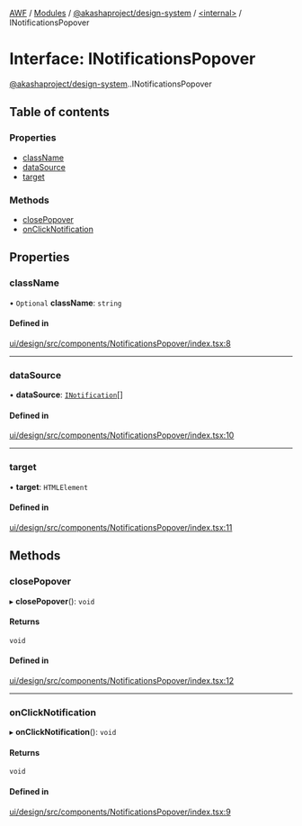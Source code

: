 [AWF](../README.md) / [Modules](../modules.md) / [@akashaproject/design-system](../modules/akashaproject_design_system.md) / [<internal\>](../modules/akashaproject_design_system._internal_.md) / INotificationsPopover

# Interface: INotificationsPopover

[@akashaproject/design-system](../modules/akashaproject_design_system.md).[<internal>](../modules/akashaproject_design_system._internal_.md).INotificationsPopover

## Table of contents

### Properties

- [className](akashaproject_design_system._internal_.INotificationsPopover.md#classname)
- [dataSource](akashaproject_design_system._internal_.INotificationsPopover.md#datasource)
- [target](akashaproject_design_system._internal_.INotificationsPopover.md#target)

### Methods

- [closePopover](akashaproject_design_system._internal_.INotificationsPopover.md#closepopover)
- [onClickNotification](akashaproject_design_system._internal_.INotificationsPopover.md#onclicknotification)

## Properties

### className

• `Optional` **className**: `string`

#### Defined in

[ui/design/src/components/NotificationsPopover/index.tsx:8](https://github.com/AKASHAorg/akasha-world-framework/blob/d81a7246/ui/design/src/components/NotificationsPopover/index.tsx#L8)

___

### dataSource

• **dataSource**: [`INotification`](akashaproject_design_system._internal_.INotification.md)[]

#### Defined in

[ui/design/src/components/NotificationsPopover/index.tsx:10](https://github.com/AKASHAorg/akasha-world-framework/blob/d81a7246/ui/design/src/components/NotificationsPopover/index.tsx#L10)

___

### target

• **target**: `HTMLElement`

#### Defined in

[ui/design/src/components/NotificationsPopover/index.tsx:11](https://github.com/AKASHAorg/akasha-world-framework/blob/d81a7246/ui/design/src/components/NotificationsPopover/index.tsx#L11)

## Methods

### closePopover

▸ **closePopover**(): `void`

#### Returns

`void`

#### Defined in

[ui/design/src/components/NotificationsPopover/index.tsx:12](https://github.com/AKASHAorg/akasha-world-framework/blob/d81a7246/ui/design/src/components/NotificationsPopover/index.tsx#L12)

___

### onClickNotification

▸ **onClickNotification**(): `void`

#### Returns

`void`

#### Defined in

[ui/design/src/components/NotificationsPopover/index.tsx:9](https://github.com/AKASHAorg/akasha-world-framework/blob/d81a7246/ui/design/src/components/NotificationsPopover/index.tsx#L9)
